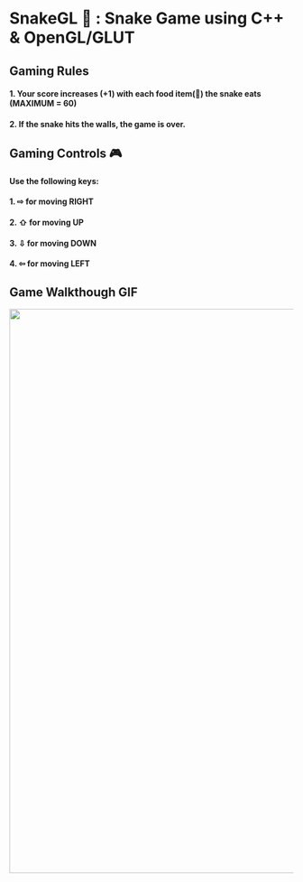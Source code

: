 # SnakeGL 🐍 : Snake Game using C++ & OpenGL/GLUT
## Gaming Rules
#### 1. Your score increases (+1) with each food item(🍎) the snake eats (MAXIMUM = 60)
#### 2. If the snake hits the walls, the game is over.
## Gaming Controls 🎮
#### Use the following keys:
#### 1. ⇨ for moving RIGHT
#### 2. ⇧ for moving UP
#### 3. ⇩ for moving DOWN
#### 4. ⇦ for moving LEFT
## Game Walkthough GIF
<img src="https://im6.ezgif.com/tmp/ezgif-6-6330ab75de17.gif" width=1000><br>
